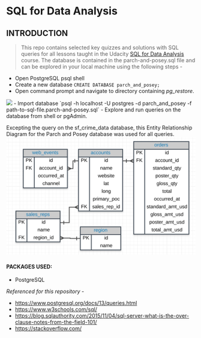 # SQL for Data Analysis

## INTRODUCTION

> This repo contains selected key quizzes and solutions with SQL queries for
all lessons taught in the Udacity [SQL for Data Analysis](https://classroom.udacity.com/courses/ud198) course. The database is contained in the parch-and-posey.sql file and can be explored in your local machine using the following steps -

- Open PostgreSQL psql shell
- Create a new database `CREATE DATABASE parch_and_posey;`
- Open command prompt and navigate to directory containing _pg_restore_.
<img src="psql.JPG" height="18"/>
- Import database `psql -h localhost -U postgres -d parch_and_posey -f path-to-sql-file.parch-and-posey.sql`
- Explore and run queries on the database from shell or pgAdmin.

Excepting the query on the sf_crime_data database, this Entity Relationship Diagram for the Parch and Posey database was used for all queries.
![alt text](ERD_Parch_and_Posey.png)



#### PACKAGES USED:

- PostgreSQL

_Referenced for this repository -_
- https://www.postgresql.org/docs/13/queries.html
- https://www.w3schools.com/sql/
- https://blog.sqlauthority.com/2015/11/04/sql-server-what-is-the-over-clause-notes-from-the-field-101/
- https://stackoverflow.com/
